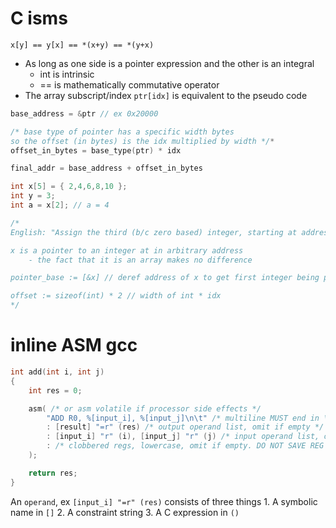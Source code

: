 # C isms
`x[y] == y[x] == *(x+y) == *(y+x)`
- As long as one side is a pointer expression and the other is an integral
	- int is intrinsic
	- == is mathematically commutative operator
- The array subscript/index `ptr[idx]` is equivalent to the pseudo code

```c
base_address = &ptr // ex 0x20000

/* base type of pointer has a specific width bytes
so the offset (in bytes) is the idx multiplied by width */*
offset_in_bytes = base_type(ptr) * idx 

final_addr = base_address + offset_in_bytes
```


```c
int x[5] = { 2,4,6,8,10 };
int y = 3;
int a = x[2]; // a = 4

/*
English: "Assign the third (b/c zero based) integer, starting at address x, to the variable a"

x is a pointer to an integer at in arbitrary address
	- the fact that it is an array makes no difference

pointer_base := [&x] // deref address of x to get first integer being pointed to

offset := sizeof(int) * 2 // width of int * idx
*/
```

# inline ASM gcc

```c
int add(int i, int j)
{
	int res = 0;

	asm( /* or asm volatile if processor side effects */
		"ADD R0, %[input_i], %[input_j]\n\t" /* multiline MUST end in \n\t */
		: [result] "=r" (res) /* output operand list, omit if empty */
		: [input_i] "r" (i), [input_j] "r" (j) /* input operand list, omit if empty */
		: /* clobbered regs, lowercase, omit if empty. DO NOT SAVE REG MANUALL */
	);

	return res;
}
```

An `operand`, ex `[input_i] "=r" (res)` consists of three things
	1. A symbolic name in `[]`
	2. A constraint string
	3. A C expression in `()`